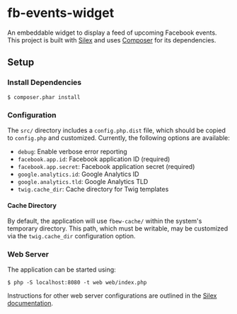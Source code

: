 # fb-events-widget

An embeddable widget to display a feed of upcoming Facebook events. This project
is built with [Silex][1] and uses [Composer][2] for its dependencies.

## Setup

### Install Dependencies

    $ composer.phar install

### Configuration

The `src/` directory includes a `config.php.dist` file, which should be copied
to `config.php` and customized. Currently, the following options are available:

 * `debug`: Enable verbose error reporting
 * `facebook.app.id`: Facebook application ID (required)
 * `facebook.app.secret`: Facebook application secret (required)
 * `google.analytics.id`: Google Analytics ID
 * `google.analytics.tld`: Google Analytics TLD
 * `twig.cache_dir`: Cache directory for Twig templates

#### Cache Directory

By default, the application will use `fbew-cache/` within the system's temporary
directory. This path, which must be writable, may be customized via the
`twig.cache_dir` configuration option.

### Web Server

The application can be started using:

    $ php -S localhost:8080 -t web web/index.php

Instructions for other web server configurations are outlined in the
[Silex documentation][3].

  [1]: http://silex.sensiolabs.org/
  [2]: http://getcomposer.org/
  [3]: http://silex.sensiolabs.org/doc/web_servers.html
